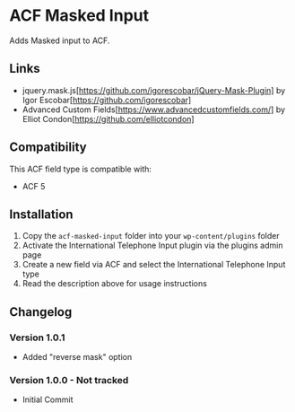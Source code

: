 # ACF Masked Input

Adds Masked input to ACF.

## Links

* jquery.mask.js[https://github.com/igorescobar/jQuery-Mask-Plugin] by Igor Escobar[https://github.com/igorescobar]
* Advanced Custom Fields[https://www.advancedcustomfields.com/] by Elliot Condon[https://github.com/elliotcondon]

## Compatibility

This ACF field type is compatible with:
* ACF 5

## Installation 

1. Copy the `acf-masked-input` folder into your `wp-content/plugins` folder
2. Activate the International Telephone Input plugin via the plugins admin page
3. Create a new field via ACF and select the International Telephone Input type
4. Read the description above for usage instructions

## Changelog

### Version 1.0.1
- Added "reverse mask" option

### Version 1.0.0 - Not tracked
- Initial Commit